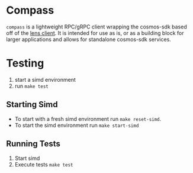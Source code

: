 # Compass

`compass` is a lightweight RPC/gRPC client wrapping the cosmos-sdk based off of the [lens client](https://github.com/strangelove-ventures/lens/tree/main/client). It is intended for use as is, or as a building block for larger applications and allows for standalone cosmos-sdk services.

# Testing

1) start a simd environment
2) run `make test`

## Starting Simd

* To start with a fresh simd environment run `make reset-simd`.
* To start the simd environment run `make start-simd`

## Running Tests

1) Start simd
2) Execute tests `make test`